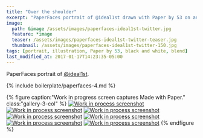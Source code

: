```yaml
---
title: "Over the shoulder"
excerpt: "PaperFaces portrait of @ideal1st drawn with Paper by 53 on an iPad."
image: 
  path: &image /assets/images/paperfaces-ideal1st-twitter.jpg 
  feature: *image
  teaser: /assets/images/paperfaces-ideal1st-twitter-teaser.jpg
  thumbnail: /assets/images/paperfaces-ideal1st-twitter-150.jpg
tags: [portrait, illustration, Paper by 53, black and white, blend]
last_modified_at: 2017-01-17T14:23:35-05:00
---
```


PaperFaces portrait of [@ideal1st](https://twitter.com/ideal1st).

{% include boilerplate/paperfaces-4.md %}

{% figure caption:"Work in progress screen captures Made with Paper." class:"gallery-3-col" %}
[![Work in process screenshot](/assets/images/paperfaces-ideal1st-process-1-600.jpg)](/assets/images/paperfaces-ideal1st-process-1-lg.jpg)
[![Work in process screenshot](/assets/images/paperfaces-ideal1st-process-2-600.jpg)](/assets/images/paperfaces-ideal1st-process-2-lg.jpg)
[![Work in process screenshot](/assets/images/paperfaces-ideal1st-process-3-600.jpg)](/assets/images/paperfaces-ideal1st-process-3-lg.jpg)
[![Work in process screenshot](/assets/images/paperfaces-ideal1st-process-4-600.jpg)](/assets/images/paperfaces-ideal1st-process-4-lg.jpg)
[![Work in process screenshot](/assets/images/paperfaces-ideal1st-process-5-600.jpg)](/assets/images/paperfaces-ideal1st-process-5-lg.jpg)
[![Work in process screenshot](/assets/images/paperfaces-ideal1st-process-6-600.jpg)](/assets/images/paperfaces-ideal1st-process-6-lg.jpg)
[![Work in process screenshot](/assets/images/paperfaces-ideal1st-process-7-600.jpg)](/assets/images/paperfaces-ideal1st-process-7-lg.jpg)
{% endfigure %}

